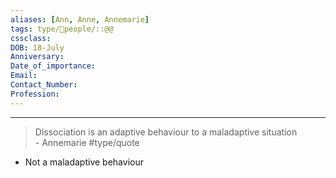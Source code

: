```yaml
---
aliases: [Ann, Anne, Annemarie]
tags: type/👤people/::@@
cssclass:
DOB: 18-July
Anniversary:
Date_of_importance:
Email:
Contact_Number:
Profession:
---
```

---


> Dissociation is an adaptive behaviour to a maladaptive situation  
> \- Annemarie
> #type/quote 

- Not a maladaptive behaviour
